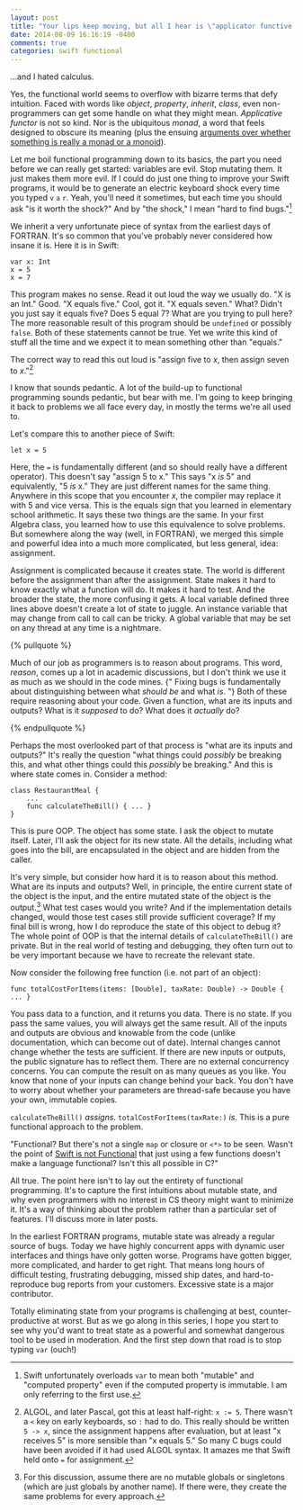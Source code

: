 ```yaml
---
layout: post
title: "Your lips keep moving, but all I hear is \"applicator functive monastic llama calculus...\""
date: 2014-08-09 16:16:19 -0400
comments: true
categories: swift functional
---
```

\...and I hated calculus.

Yes, the functional world seems to overflow with bizarre terms that defy
intuition. Faced with words like *object*, *property*, *inherit*, *class*, even 
non-programmers can get some handle on what they might mean. *Applicative
functor* is not so kind. Nor is the ubiquitous *monad*, a word that feels
designed to obscure its meaning (plus the ensuing 
[arguments over whether something is really a monad or a monoid](http://www.haskell.org/pipermail/haskell-cafe/2009-January/053317.html)).

Let me boil functional programming down to its basics, the part you need before
we can really get started: variables are evil. Stop mutating them. It just makes
them more evil. If I could do just one thing to improve your Swift programs, it
would be to generate an electric keyboard shock every time you typed `v` `a`
`r`. Yeah, you'll need it sometimes, but each time you should ask "is it worth
the shock?" And by "the shock," I mean "hard to find bugs."[^computed]

[^computed]: Swift unfortunately overloads `var` to mean both "mutable" and "computed property" even if the computed property is immutable. I am only referring to the first use.

<!-- more -->

We inherit a very unfortunate piece of syntax from the earliest days of FORTRAN.
It's so common that you've probably never considered how insane it is. Here it
is in Swift:

    var x: Int
    x = 5
    x = 7

This program makes no sense. Read it out loud the way we usually do. "X is an
Int." Good. "X equals five." Cool, got it. "X equals seven." What? Didn't you
just say it equals five? Does 5 equal 7? What are you trying to pull here? The
more reasonable result of this program should be `undefined` or possibly
`false`. Both of these statements cannot be true. Yet we write this kind of
stuff all the time and we expect it to mean something other than "equals."

The correct way to read this out loud is "assign five to *x*, then assign seven
to *x*."[^algol]

I know that sounds pedantic. A lot of the build-up to functional programming
sounds pedantic, but bear with me. I'm going to keep bringing it back to
problems we all face every day, in mostly the terms we're all used to.

[^algol]: ALGOL, and later Pascal, got this at least half-right: `x := 5`. There wasn't a `<` key on early keyboards, so `:` had to do. This really should be written `5 -> x`, since the assignment happens after evaluation, but at least "x receives 5" is more sensible than "x equals 5." So many C bugs could have been avoided if it had used ALGOL syntax. It amazes me that Swift held onto `=` for assignment.

Let's compare this to another piece of Swift:

    let x = 5

Here, the `=` is fundamentally different (and so should really have a different
operator). This doesn't say "assign 5 to x." This says "x *is* 5" and
equivalently, "5 *is* x." They are just different names for the same thing.
Anywhere in this scope that you encounter *x*, the compiler may replace it with
5 and vice versa. This is the equals sign that you learned in elementary school
arithmetic. It says these two things are the same. In your first Algebra class,
you learned how to use this equivalence to solve problems. But somewhere along
the way (well, in FORTRAN), we merged this simple and powerful idea into a much
more complicated, but less general, idea: assignment.

Assignment is complicated because it creates state. The world is different
before the assignment than after the assignment. State makes it hard to know
exactly what a function will do. It makes it hard to test. And the broader the
state, the more confusing it gets. A local variable defined three lines above
doesn't create a lot of state to juggle. An instance variable that may change
from call to call can be tricky. A global variable that may be set on any thread
at any time is a nightmare.

{% pullquote %}

Much of our job as programmers is to reason about programs. This word, *reason*,
comes up a lot in academic discussions, but I don't think we use it as much as
we should in the code mines. {" Fixing bugs is fundamentally about
distinguishing between what *should be* and what *is*. "} Both of these require
reasoning about your code. Given a function, what are its inputs and outputs?
What is it *supposed* to do? What does it *actually* do?

{% endpullquote %}

Perhaps the most overlooked part of that process is "what are its inputs and
outputs?" It's really the question "what things could *possibly* be breaking
this, and what other things could this *possibly* be breaking." And this is where
state comes in. Consider a method:

    class RestaurantMeal {
        ...
        func calculateTheBill() { ... }
    }

This is pure OOP. The object has some state. I ask the object to mutate itself.
Later, I'll ask the object for its new state. All the details, including what
goes into the bill, are encapsulated in the object and are hidden from the
caller.

It's very simple, but consider how hard it is to reason about this method. What
are its inputs and outputs? Well, in principle, the entire current state of the
object is the input, and the entire mutated state of the object is the
output.[^globals] What test cases would you write? And if the implementation
details changed, would those test cases still provide sufficient coverage? If my
final bill is wrong, how I do reproduce the state of this object to debug it?
The whole point of OOP is that the internal details of `calculateTheBill()` are
private. But in the real world of testing and debugging, they often turn out to
be very important because we have to recreate the relevant state.

[^globals]: For this discussion, assume there are no mutable globals or singletons (which are just globals by another name). If there were, they create the same problems for every approach.

Now consider the following free function (i.e. not part of an object):

    func totalCostForItems(items: [Double], taxRate: Double) -> Double { ... }

You pass data to a function, and it returns you data. There is no state. If you
pass the same values, you will always get the same result. All of the inputs and
outputs are obvious and knowable from the code (unlike documentation, which can
become out of date). Internal changes cannot change whether the tests are
sufficient. If there are new inputs or outputs, the public signature has to
reflect them. There are no external concurrency concerns. You can compute the
result on as many queues as you like. You know that none of your inputs can
change behind your back. You don't have to worry about whether your parameters
are thread-safe because you have your own, immutable copies.

`calculateTheBill()` *assigns*. `totalCostForItems(taxRate:)` *is*. This is a
pure functional approach to the problem.

"Functional? But there's not a single `map` or closure or `<*>` to be seen.
Wasn't the point of [Swift is not Functional](/swift-is-not-functional) that
just using a few functions doesn't make a language functional? Isn't this
all possible in C?"

All true. The point here isn't to lay out the entirety of functional
programming. It's to capture the first intuitions about mutable state, and why
even programmers with no interest in CS theory might want to minimize it. It's a
way of thinking about the problem rather than a particular set of features. I'll
discuss more in later posts.

In the earliest FORTRAN programs, mutable state was already a regular source of
bugs. Today we have highly concurrent apps with dynamic user interfaces and
things have only gotten worse. Programs have gotten bigger, more complicated,
and harder to get right. That means long hours of difficult testing, frustrating
debugging, missed ship dates, and hard-to-reproduce bug reports from your
customers. Excessive state is a major contributor.

Totally eliminating state from your programs is challenging at best, counter-productive 
at worst. But as we go along in this series, I hope you start to see why you'd
want to treat state as a powerful and somewhat dangerous tool to be used in
moderation. And the first step down that road is to stop typing `var` (ouch!)
